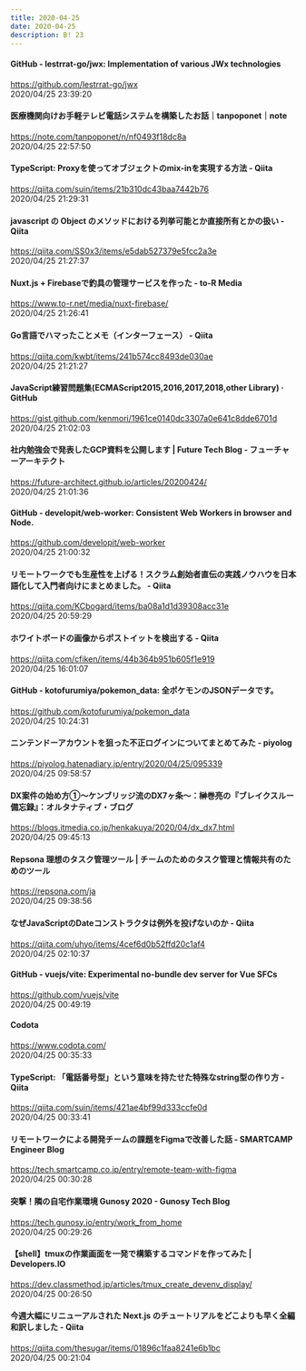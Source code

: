 ```yaml
---
title: 2020-04-25
date: 2020-04-25
description: B! 23
---
```


#### GitHub - lestrrat-go/jwx: Implementation of various JWx technologies
https://github.com/lestrrat-go/jwx<br>
2020/04/25 23:39:20<br>


#### 医療機関向けお手軽テレビ電話システムを構築したお話｜tanpoponet｜note
https://note.com/tanpoponet/n/nf0493f18dc8a<br>
2020/04/25 22:57:50<br>


#### TypeScript: Proxyを使ってオブジェクトのmix-inを実現する方法 - Qiita
https://qiita.com/suin/items/21b310dc43baa7442b76<br>
2020/04/25 21:29:31<br>


#### javascript の Object のメソッドにおける列挙可能とか直接所有とかの扱い - Qiita
https://qiita.com/SS0x3/items/e5dab527379e5fcc2a3e<br>
2020/04/25 21:27:37<br>


#### Nuxt.js + Firebaseで釣具の管理サービスを作った - to-R Media
https://www.to-r.net/media/nuxt-firebase/<br>
2020/04/25 21:26:41<br>


#### Go言語でハマったことメモ（インターフェース） - Qiita
https://qiita.com/kwbt/items/241b574cc8493de030ae<br>
2020/04/25 21:21:27<br>


#### JavaScript練習問題集(ECMAScript2015,2016,2017,2018,other Library) · GitHub
https://gist.github.com/kenmori/1961ce0140dc3307a0e641c8dde6701d<br>
2020/04/25 21:02:03<br>


#### 社内勉強会で発表したGCP資料を公開します | Future Tech Blog - フューチャーアーキテクト
https://future-architect.github.io/articles/20200424/<br>
2020/04/25 21:01:36<br>


#### GitHub - developit/web-worker: Consistent Web Workers in browser and Node.
https://github.com/developit/web-worker<br>
2020/04/25 21:00:32<br>


#### リモートワークでも生産性を上げる！スクラム創始者直伝の実践ノウハウを日本語化して入門者向けにまとめました。 - Qiita
https://qiita.com/KCbogard/items/ba08a1d1d39308acc31e<br>
2020/04/25 20:59:29<br>


#### ホワイトボードの画像からポストイットを検出する - Qiita
https://qiita.com/cfiken/items/44b364b951b605f1e919<br>
2020/04/25 16:01:07<br>


#### GitHub - kotofurumiya/pokemon_data: 全ポケモンのJSONデータです。
https://github.com/kotofurumiya/pokemon_data<br>
2020/04/25 10:24:31<br>


#### ニンテンドーアカウントを狙った不正ログインについてまとめてみた - piyolog
https://piyolog.hatenadiary.jp/entry/2020/04/25/095339<br>
2020/04/25 09:58:57<br>


#### DX案件の始め方①～ケンブリッジ流のDX7ヶ条～：榊巻亮の『ブレイクスルー備忘録』：オルタナティブ・ブログ
https://blogs.itmedia.co.jp/henkakuya/2020/04/dx_dx7.html<br>
2020/04/25 09:45:13<br>


#### Repsona 理想のタスク管理ツール | チームのためのタスク管理と情報共有のためのツール
https://repsona.com/ja<br>
2020/04/25 09:38:56<br>


#### なぜJavaScriptのDateコンストラクタは例外を投げないのか - Qiita
https://qiita.com/uhyo/items/4cef6d0b52ffd20c1af4<br>
2020/04/25 02:10:37<br>


#### GitHub - vuejs/vite: Experimental no-bundle dev server for Vue SFCs
https://github.com/vuejs/vite<br>
2020/04/25 00:49:19<br>


#### Codota
https://www.codota.com/<br>
2020/04/25 00:35:33<br>


#### TypeScript: 「電話番号型」という意味を持たせた特殊なstring型の作り方 - Qiita
https://qiita.com/suin/items/421ae4bf99d333ccfe0d<br>
2020/04/25 00:33:41<br>


#### リモートワークによる開発チームの課題をFigmaで改善した話 - SMARTCAMP Engineer Blog
https://tech.smartcamp.co.jp/entry/remote-team-with-figma<br>
2020/04/25 00:30:28<br>


#### 突撃！隣の自宅作業環境 Gunosy 2020 - Gunosy Tech Blog
https://tech.gunosy.io/entry/work_from_home<br>
2020/04/25 00:29:26<br>


#### 【shell】tmuxの作業画面を一発で構築するコマンドを作ってみた | Developers.IO
https://dev.classmethod.jp/articles/tmux_create_devenv_display/<br>
2020/04/25 00:26:50<br>


#### 今週大幅にリニューアルされた Next.js のチュートリアルをどこよりも早く全編和訳しました - Qiita
https://qiita.com/thesugar/items/01896c1faa8241e6b1bc<br>
2020/04/25 00:21:04<br>


